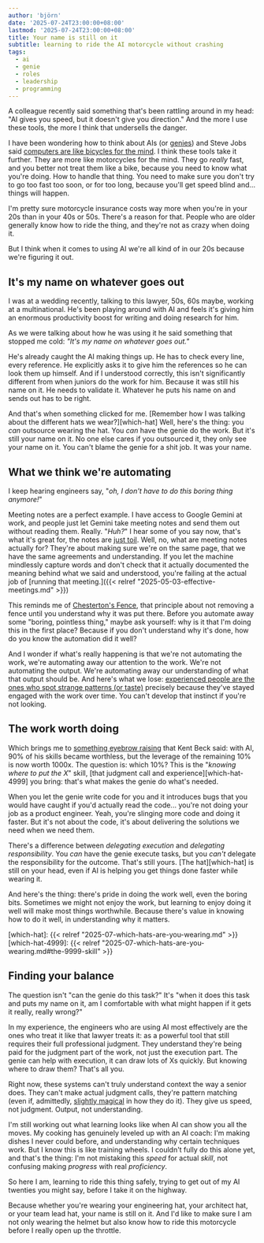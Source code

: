 ```yaml
---
author: 'björn'
date: '2025-07-24T23:00:00+08:00'
lastmod: '2025-07-24T23:00:00+08:00'
title: Your name is still on it
subtitle: learning to ride the AI motorcycle without crashing
tags:
  - ai
  - genie
  - roles
  - leadership
  - programming
---
```

A colleague recently said something that's been rattling around in my head: "AI gives you speed, but it doesn't give you direction." And the more I use these tools, the more I think that undersells the danger.

I have been wondering how to think about AIs (or [genies](https://newsletter.pragmaticengineer.com/p/tdd-ai-agents-and-coding-with-kent)) and Steve Jobs said [computers are like bicycles for the mind](https://medium.learningbyshipping.com/bicycle-121262546097). I think these tools take it further. They are more like motorcycles for the mind. They go _really_ fast, and you better not treat them like a bike, because you need to know what you're doing. How to handle that thing. You need to make sure you don't try to go too fast too soon, or for too long, because you'll get speed blind and… things will happen.

I'm pretty sure motorcycle insurance costs way more when you're in your 20s than in your 40s or 50s. There's a reason for that. People who are older generally know how to ride the thing, and they're not as crazy when doing it.

But I think when it comes to using AI we're all kind of in our 20s because we're figuring it out.

## It's my name on whatever goes out

I was at a wedding recently, talking to this lawyer, 50s, 60s maybe, working at a multinational. He's been playing around with AI and feels it's giving him an enormous productivity boost for writing and doing research for him.

As we were talking about how he was using it he said something that stopped me cold: _"It's my name on whatever goes out."_

He's already caught the AI making things up. He has to check every line, every reference. He explicitly asks it to give him the references so he can look them up himself. And if I understood correctly, this isn't significantly different from when juniors do the work for him. Because it was still his name on it. He needs to validate it. Whatever he puts his name on and sends out has to be right.

And that's when something clicked for me. [Remember how I was talking about the different hats we wear?][which-hat] Well, here's the thing: you _can_ outsource wearing the hat. You _can_ have the genie do the work. But it's still your name on it. No one else cares if you outsourced it, they only see your name on it. You can't blame the genie for a shit job. It was your name.

## What we think we're automating

I keep hearing engineers say, "_oh, I don't have to do this boring thing anymore!_"

Meeting notes are a perfect example. I have access to Google Gemini at work, and people just let Gemini take meeting notes and send them out without reading them. Really. "_Huh?_" I hear some of you say now, that's what it's great for, the notes are [just toil](https://sre.google/sre-book/eliminating-toil/). Well, no, what are meeting notes actually for? They're about making sure we're on the same page, that we have the same agreements and understanding. If you let the machine mindlessly capture words and don't check that it actually documented the meaning behind what we said and understood, you're failing at the actual job of [running that meeting.]({{< relref "2025-05-03-effective-meetings.md" >}})

This reminds me of [Chesterton's Fence](https://fs.blog/chestertons-fence/), that principle about not removing a fence until you understand why it was put there. Before you automate away some "boring, pointless thing," maybe ask yourself: why is it that I'm doing this in the first place? Because if you don't understand why it's done, how do you know the automation did it well?

And I wonder if what's really happening is that we're not automating the work, we're automating away our attention to the work. We're not automating the output. We're automating away our understanding of what that output should be. And here's what we lose: [experienced people are the ones who spot strange patterns (or taste)](https://www.benkuhn.net/impact/) precisely because they've stayed engaged with the work over time. You can't develop that instinct if you're not looking. 

## The work worth doing

Which brings me to [something eyebrow raising](https://tidyfirst.substack.com/p/90-of-my-skills-are-now-worth-0) that Kent Beck said: with AI, 90% of his skills became worthless, but the leverage of the remaining 10% is now worth 1000x. The question is: which 10%? This is the "_knowing where to put the X_" skill, [that judgment call and experience][which-hat-4999] you bring: that's what makes the genie do what's needed.

When you let the genie write code for you and it introduces bugs that you would have caught if you'd actually read the code... you're not doing your job as a product engineer. Yeah, you're slinging more code and doing it faster. But it's not about the code, it's about delivering the solutions we need when we need them.

There's a difference between _delegating execution_ and _delegating responsibility_. You _can_ have the genie execute tasks, but you _can't_ delegate the responsibility for the outcome. That's still yours. [The hat][which-hat] is still on your head, even if AI is helping you get things done faster while wearing it.

And here's the thing: there's pride in doing the work well, even the boring bits. Sometimes we might not enjoy the work, but learning to enjoy doing it well will make most things worthwhile. Because there's value in knowing how to do it well, in understanding why it matters.

[which-hat]: {{< relref "2025-07-which-hats-are-you-wearing.md" >}}
[which-hat-4999]: {{< relref "2025-07-which-hats-are-you-wearing.md#the-9999-skill" >}}

## Finding your balance

The question isn't "can the genie do this task?" It's "when it does this task and puts my name on it, am I comfortable with what might happen if it gets it really, really wrong?"

In my experience, the engineers who are using AI most effectively are the ones who treat it like that lawyer treats it: as a powerful tool that still requires their full professional judgment. They understand they're being paid for the judgment part of the work, not just the execution part. The genie can help with execution, it can draw lots of Xs quickly. But knowing where to draw them? That's all you.

Right now, these systems can't truly understand context the way a senior does. They can't make actual judgment calls, they're pattern matching (even if, admittedly, [slightly magical](https://en.wikipedia.org/wiki/Clarke%27s_three_laws) in how they do it). They give us speed, not judgment. Output, not understanding.

I'm still working out what learning looks like when AI can show you all the moves. My cooking has genuinely leveled up with an AI coach: I'm making dishes I never could before, and understanding why certain techniques work. But I know this is like training wheels. I couldn't fully do this alone yet, and that's the thing: I'm not mistaking this _speed_ for actual _skill_, not confusing making _progress_ with real _proficiency_.

So here I am, learning to ride this thing safely, trying to get out of my AI twenties you might say, before I take it on the highway.

Because whether you're wearing your engineering hat, your architect hat, or your team lead hat, your name is still on it. And I'd like to make sure I am not only wearing the helmet but also know how to ride this motorcycle before I really open up the throttle.
